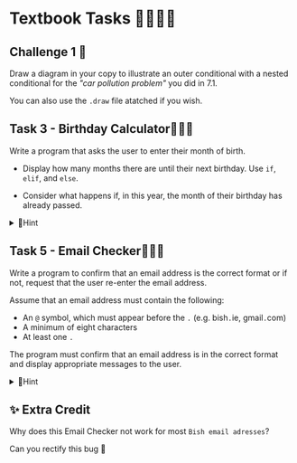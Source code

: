 # Textbook Tasks 📝👨🏽‍💻

## Challenge 1 📝
Draw a diagram in your copy to illustrate an outer conditional with a nested conditional for the _"car pollution problem"_ you did in 7.1.

You can also use the `.draw` file atatched if you wish.


## Task 3 - Birthday Calculator👨🏽‍💻
Write a program that asks the user to enter their month of birth.
- Display how many months there are until their next birthday.
Use `if`, `elif`, and `else`.

- Consider what happens if, in this year, the month of their birthday has already passed.

<details>

<summary> 👀Hint </summary>

````py
import datetime

# Get the current date
current_date = datetime.date.today()

````

</details>



## Task 5 - Email Checker👨🏽‍💻
Write a program to confirm that an email address is the correct format or if not, request that the user re-enter the email address.

Assume that an email address must contain the following:
- An `@` symbol, which must appear before the `.` (e.g. bish`.`ie, gmail`.`com)
- A minimum of eight characters
- At least one `.`

The program must confirm that an email address is in the correct format and display appropriate messages to the user.

<details>

<summary> 👀Hint </summary>

### The following link might help:

## [Python strings and Indexing](https://www.w3schools.com/python/python_strings.asp)


</details>


## ✨ Extra Credit

Why does this Email Checker not work for most ``Bish email adresses``?

Can you rectify this bug 🐛
 



  
